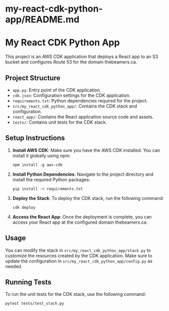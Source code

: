 # my-react-cdk-python-app/README.md

# My React CDK Python App

This project is an AWS CDK application that deploys a React app to an S3 bucket and configures Route 53 for the domain thebeamers.ca.

## Project Structure

- `app.py`: Entry point of the CDK application.
- `cdk.json`: Configuration settings for the CDK application.
- `requirements.txt`: Python dependencies required for the project.
- `src/my_react_cdk_python_app/`: Contains the CDK stack and configuration.
- `react_app/`: Contains the React application source code and assets.
- `tests/`: Contains unit tests for the CDK stack.

## Setup Instructions

1. **Install AWS CDK**: Make sure you have the AWS CDK installed. You can install it globally using npm:

   ```
   npm install -g aws-cdk
   ```

2. **Install Python Dependencies**: Navigate to the project directory and install the required Python packages:

   ```
   pip install -r requirements.txt
   ```

3. **Deploy the Stack**: To deploy the CDK stack, run the following command:

   ```
   cdk deploy
   ```

4. **Access the React App**: Once the deployment is complete, you can access your React app at the configured domain thebeamers.ca.

## Usage

You can modify the stack in `src/my_react_cdk_python_app/stack.py` to customize the resources created by the CDK application. Make sure to update the configuration in `src/my_react_cdk_python_app/config.py` as needed.

## Running Tests

To run the unit tests for the CDK stack, use the following command:

```
pytest tests/test_stack.py
```